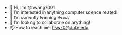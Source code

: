 - 👋 Hi, I’m @hwang2001
- 👀 I’m interested in anything computer science related!
- 🌱 I’m currently learning React
- 💞️ I’m looking to collaborate on anything!
- 📫 How to reach me: hsw20@duke.edu

<!---
hwang2001/hwang2001 is a ✨ special ✨ repository because its `README.md` (this file) appears on your GitHub profile.
You can click the Preview link to take a look at your changes.
--->

